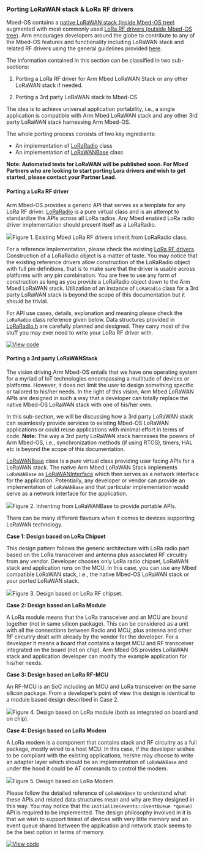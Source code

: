 ### Porting LoRaWAN stack & LoRa RF drivers

Mbed-OS contains a [native LoRaWAN stack (inside Mbed-OS tree)](https://github.com/ARMmbed/mbed-os/tree/master/features/lorawan) augmented with most commonly used [LoRa RF drivers (outside Mbed-OS tree)](https://github.com/ARMmbed/mbed-semtech-lora-rf-drivers). Arm encourages developers around the globe to contribute to any of the Mbed-OS features and functionality including LoRaWAN stack and related RF drivers using the general guidelines provided [here](https://os.mbed.com/docs/v5.8/reference/guidelines.html). 

The information contained in this section can be classified in two sub-sections:

1. Porting a LoRa RF driver for Arm Mbed LoRaWAN Stack or any other LoRaWAN stack if needed.

2. Porting a 3rd party LoRaWAN stack to Mbed-OS 

The idea is to achieve universal application portability, i.e., a single application is compatible with Arm Mbed LoRaWAN stack and any other 3rd party LoRaWAN stack harnessing Arm Mbed-OS. 

The whole porting process consists of two key ingredients:

* An implementation of [LoRaRadio](https://github.com/ARMmbed/mbed-os/blob/master/features/lorawan/LoRaRadio.h) class
* An implementation of [LoRaWANBase](https://github.com/ARMmbed/mbed-os/blob/master/features/lorawan/LoRaWANBase.h) class

**Note: Automated tests for LoRaWAN will be published soon. For Mbed Partners who are looking to start porting Lora drivers and wish to get started, please contact your Partner Lead.**

#### Porting a LoRa RF driver 

Arm Mbed-OS provides a generic API that serves as a template for any LoRa RF driver. [LoRaRadio](https://github.com/ARMmbed/mbed-os/blob/master/features/lorawan/LoRaRadio.h) is a pure virtual class and is an attempt to standardize the APIs across all LoRa radios. Any Mbed enabled LoRa radio driver implementation should present itself as a LoRaRadio. 

<span class="images">![](https://s3-us-west-2.amazonaws.com/mbed-os-docs-images/lora_radio_inherit.png)<span>Figure 1. Existing Mbed LoRa RF drivers inherit from LoRaRadio class.</span></span>

For a reference implementation, please check the existing [LoRa RF drivers](https://github.com/ARMmbed/mbed-semtech-lora-rf-drivers). Construction of a LoRaRadio object is a matter of taste. You may notice that the existing reference drivers allow construction of the LoRaRadio object with full pin definitions, that is to make sure that the driver is usable across platforms with any pin combination. You are free to use any form of construction as long as you provide a LoRaRadio object down to the Arm Mbed LoRaWAN stack. Utilization of an instance of `LoRaRadio` class for a 3rd party LoRaWAN stack is beyond the scope of this documentation but it should be trivial. 

For API use cases, details, explanation and meaning please check the `LoRaRadio` class reference given below. Data structures provided in [LoRaRadio.h](https://github.com/ARMmbed/mbed-os/blob/master/features/lorawan/LoRaRadio.h) are carefully planned and designed. They carry most of the stuff you may ever need to write your LoRa RF driver with.
  

[![View code](https://www.mbed.com/embed/?type=library)](http://os-doc-builder.test.mbed.com/docs/development/mbed-os-api-doxy/class_lo_ra_radio.html)

#### Porting a 3rd party LoRaWANStack 

The vision driving Arm Mbed-OS entails that we have one operating system for a myriad of IoT technologies encompassing a multitude of devices or platforms. However, it does not limit the user to design something specific or tailored to his/her needs. In the light of this vision, Arm Mbed LoRaWAN APIs are designed in such a way that a developer can totally replace the native Mbed-OS LoRaWAN stack with one of his/her own. 

In this sub-section, we will be discussing how a 3rd party LoRaWAN stack can seamlessly provide services to existing Mbed-OS LoRaWAN applications or could reuse applications with minimal effort in terms of code. 
<span class="notes">**Note:** The way a 3rd party LoRaWAN stack harnesses the powers of Arm Mbed-OS, i.e., synchronization methods (if using RTOS), timers, HAL etc is beyond the scope of this documentation.</span>

[LoRaWANBase](https://github.com/ARMmbed/mbed-os/blob/master/features/lorawan/LoRaWANBase.h) class is a pure virtual class providing user facing APIs for a LoRaWAN stack.
The native Arm Mbed LoRaWAN Stack implements `LoRaWANBase` as [LoRaWANInterface](https://github.com/ARMmbed/mbed-os/blob/master/features/lorawan/LoRaWANInterface.h) which then serves as a network interface for the application. Potentially, any developer or vendor can provide an implementation of `LoRaWANBase` and that particular implementation would serve as a network interface for the application. 

<span class="images">![](https://s3-us-west-2.amazonaws.com/mbed-os-docs-images/lora_base.png)<span>Figure 2. Inheriting from LoRaWANBase to provide portable APIs.</span></span>

There can be many different flavours when it comes to devices supporting LoRaWAN technology. 

**Case 1: Design based on LoRa Chipset**

This design pattern follows the generic architecture with LoRa radio part based on the LoRa transceiver and antenna plus associated RF circuitry from any vendor. Developer chooses only LoRa radio chipset, LoRaWAN stack and application runs on the MCU. In this case, you can use any Mbed compatible LoRaWAN stack, i.e., the native Mbed-OS LoRaWAN stack or your ported LoRaWAN stack.    

<span class="images">![](https://s3-us-west-2.amazonaws.com/mbed-os-docs-images/lora_radio_chipset.png)<span>Figure 3. Design based on LoRa RF chipset.</span></span>

**Case 2: Design based on LoRa Module**

A LoRa module means that the LoRa transceiver and an MCU  are bound together (not in same silicon package). This can be considered as a unit with all the connections between Radio and MCU, plus antenna and other RF circuitry dealt with already by the vendor for the developer. For a developer it means a board that contains a target MCU and RF transceiver integrated on the board (not on chip). Arm Mbed OS provides LoRaWAN stack and application developer can modify the example application for his/her needs.

**Case 3: Design based on LoRa RF-MCU**

An RF-MCU is an SoC including an MCU and LoRa transceiver on the same silicon package. From a developer’s point of view this design is identical to a module based design described in Case 2.

<span class="images">![](https://s3-us-west-2.amazonaws.com/mbed-os-docs-images/lora_module.png)<span>Figure 4. Design based on LoRa module (both as integrated on board and on chip).</span></span>


**Case 4: Design based on LoRa Modem**

A LoRa modem is a component that contains stack and RF circuitry as a full package, mostly wired to a host MCU. In this case, if the developer wishes to be compliant with the existing applications, he/she may choose to write an adapter layer which should be an implementation of `LoRaWANBase` and under the hood it could be AT commands to control the modem.    

<span class="images">![](https://s3-us-west-2.amazonaws.com/mbed-os-docs-images/lora_modem.png)<span>Figure 5. Design based on LoRa Modem.</span></span>

Please follow the detailed reference of `LoRaWANBase` to understand what these APIs and related data structures mean and why are they designed in this way. 
You may notice that the `initialize(events::EventQueue *queue)` API is required to be implemented. The design philosophy involved in it is that we wish to support tiniest of devices with very little memory and an event queue shared between the application and network stack seems to be the best option in terms of memory. 

[![View code](https://www.mbed.com/embed/?type=library)](http://os-doc-builder.test.mbed.com/docs/development/mbed-os-api-doxy/class_lo_ra_w_a_n_base.html)
